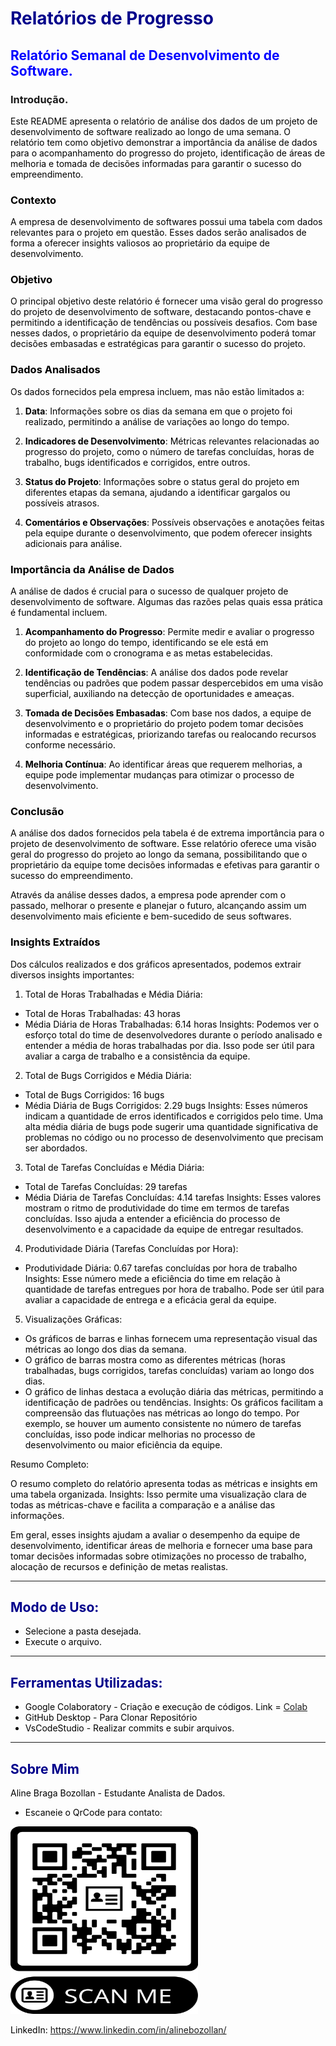 # <font color="darkblue">Relatórios de Progresso</font> 

## <font color="blue">Relatório Semanal de Desenvolvimento de Software.</font> 

 ### Introdução.

<font color= #000000> Este README apresenta o relatório de análise dos dados de um projeto de desenvolvimento de software realizado ao longo de uma semana. O relatório tem como objetivo demonstrar a importância da análise de dados para o acompanhamento do progresso do projeto, identificação de áreas de melhoria e tomada de decisões informadas para garantir o sucesso do empreendimento.

### Contexto
A empresa de desenvolvimento de softwares possui uma tabela com dados relevantes para o projeto em questão. Esses dados serão analisados de forma a oferecer insights valiosos ao proprietário da equipe de desenvolvimento.

### Objetivo
O principal objetivo deste relatório é fornecer uma visão geral do progresso do projeto de desenvolvimento de software, destacando pontos-chave e permitindo a identificação de tendências ou possíveis desafios. Com base nesses dados, o proprietário da equipe de desenvolvimento poderá tomar decisões embasadas e estratégicas para garantir o sucesso do projeto.

### Dados Analisados
Os dados fornecidos pela empresa incluem, mas não estão limitados a:

1. **Data**: Informações sobre os dias da semana em que o projeto foi realizado, permitindo a análise de variações ao longo do tempo.

2. **Indicadores de Desenvolvimento**: Métricas relevantes relacionadas ao progresso do projeto, como o número de tarefas concluídas, horas de trabalho, bugs identificados e corrigidos, entre outros.

3. **Status do Projeto**: Informações sobre o status geral do projeto em diferentes etapas da semana, ajudando a identificar gargalos ou possíveis atrasos.

4. **Comentários e Observações**: Possíveis observações e anotações feitas pela equipe durante o desenvolvimento, que podem oferecer insights adicionais para análise.

### Importância da Análise de Dados
A análise de dados é crucial para o sucesso de qualquer projeto de desenvolvimento de software. Algumas das razões pelas quais essa prática é fundamental incluem.

1. **Acompanhamento do Progresso**: Permite medir e avaliar o progresso do projeto ao longo do tempo, identificando se ele está em conformidade com o cronograma e as metas estabelecidas.

2. **Identificação de Tendências**: A análise dos dados pode revelar tendências ou padrões que podem passar despercebidos em uma visão superficial, auxiliando na detecção de oportunidades e ameaças.

3. **Tomada de Decisões Embasadas**: Com base nos dados, a equipe de desenvolvimento e o proprietário do projeto podem tomar decisões informadas e estratégicas, priorizando tarefas ou realocando recursos conforme necessário.

4. **Melhoria Contínua**: Ao identificar áreas que requerem melhorias, a equipe pode implementar mudanças para otimizar o processo de desenvolvimento.

### Conclusão
A análise dos dados fornecidos pela tabela é de extrema importância para o projeto de desenvolvimento de software. Esse relatório oferece uma visão geral do progresso do projeto ao longo da semana, possibilitando que o proprietário da equipe tome decisões informadas e efetivas para garantir o sucesso do empreendimento.

Através da análise desses dados, a empresa pode aprender com o passado, melhorar o presente e planejar o futuro, alcançando assim um desenvolvimento mais eficiente e bem-sucedido de seus softwares.

### Insights Extraídos 

Dos cálculos realizados e dos gráficos apresentados, podemos extrair diversos insights importantes:

1. Total de Horas Trabalhadas e Média Diária:

* Total de Horas Trabalhadas: 43 horas
* Média Diária de Horas Trabalhadas: 6.14 horas
Insights: Podemos ver o esforço total do time de desenvolvedores durante o período analisado e entender a média de horas trabalhadas por dia. Isso pode ser útil para avaliar a carga de trabalho e a consistência da equipe.

2. Total de Bugs Corrigidos e Média Diária:

* Total de Bugs Corrigidos: 16 bugs
* Média Diária de Bugs Corrigidos: 2.29 bugs
Insights: Esses números indicam a quantidade de erros identificados e corrigidos pelo time. Uma alta média diária de bugs pode sugerir uma quantidade significativa de problemas no código ou no processo de desenvolvimento que precisam ser abordados.

3. Total de Tarefas Concluídas e Média Diária:

* Total de Tarefas Concluídas: 29 tarefas
* Média Diária de Tarefas Concluídas: 4.14 tarefas
Insights: Esses valores mostram o ritmo de produtividade do time em termos de tarefas concluídas. Isso ajuda a entender a eficiência do processo de desenvolvimento e a capacidade da equipe de entregar resultados.

4. Produtividade Diária (Tarefas Concluídas por Hora):

* Produtividade Diária: 0.67 tarefas concluídas por hora de trabalho
Insights: Esse número mede a eficiência do time em relação à quantidade de tarefas entregues por hora de trabalho. Pode ser útil para avaliar a capacidade de entrega e a eficácia geral da equipe.

5. Visualizações Gráficas:

* Os gráficos de barras e linhas fornecem uma representação visual das métricas ao longo dos dias da semana.
* O gráfico de barras mostra como as diferentes métricas (horas trabalhadas, bugs corrigidos, tarefas concluídas) variam ao longo dos dias.
* O gráfico de linhas destaca a evolução diária das métricas, permitindo a identificação de padrões ou tendências.
Insights: Os gráficos facilitam a compreensão das flutuações nas métricas ao longo do tempo. Por exemplo, se houver um aumento consistente no número de tarefas concluídas, isso pode indicar melhorias no processo de desenvolvimento ou maior eficiência da equipe.

Resumo Completo:

O resumo completo do relatório apresenta todas as métricas e insights em uma tabela organizada.
Insights: Isso permite uma visualização clara de todas as métricas-chave e facilita a comparação e a análise das informações.

Em geral, esses insights ajudam a avaliar o desempenho da equipe de desenvolvimento, identificar áreas de melhoria e fornecer uma base para tomar decisões informadas sobre otimizações no processo de trabalho, alocação de recursos e definição de metas realistas.

--- 

## <font color="darkblue">Modo de Uso:</font> 

* <font color= #000000> Selecione a pasta desejada.
* <font color= #000000> Execute o arquivo.
--- 
## <font color="darkblue">Ferramentas Utilizadas:</font>

- Google Colaboratory - Criação e execução de códigos.
Link = [Colab](https://colab.research.google.com/drive/1yUoLV7x7BF5lmG6rWdQ7ynTrQuG_NWIW#scrollTo=StGmu2YT8zMI)
- GitHub Desktop - Para Clonar Repositório
- VsCodeStudio - Realizar commits e subir arquivos.

--- 
 ## <font color="darkblue">Sobre Mim</font>
 <font color= #000000> Aline Braga Bozollan - Estudante Analista de Dados.

* Escaneie o QrCode para contato:

<img src="https://github.com/AlinebBozollan/Relatorios_de_Progresso/blob/main/Imagens/Aline_B_Bozollan%20(1).png?raw=true" width=300 height=300 width=300 height=200>



LinkedIn: https://www.linkedin.com/in/alinebozollan/
